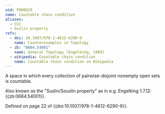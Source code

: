 ```yaml
---
uid: P000029
name: Countable chain condition
aliases:
  - CCC
  - Suslin property
refs:
  - doi: 10.1007/978-1-4612-6290-9
    name: Counterexamples in Topology
  - zb: "0684.54001"
    name: General Topology (Engelking, 1989)
  - wikipedia: Countable chain condition
    name: Countable chain condition on Wikipedia
---
```


A space in which every collection of pairwise-disjoint nonempty open sets is countable.

Also known as the "Suslin/Souslin property" as in e.g. Engelking 1.7.12: {{zb:0684.54001}}.

Defined on page 22 of {{doi:10.1007/978-1-4612-6290-9}}.
